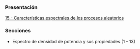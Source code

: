 ### Presentación

[15 - Características espectrales de los procesos aleatorios](https://www.overleaf.com/project/5c376bfb3d7cdc5c9060a2c7)

### Secciones
- Espectro de densidad de potencia y sus propiedades (1 - 13)